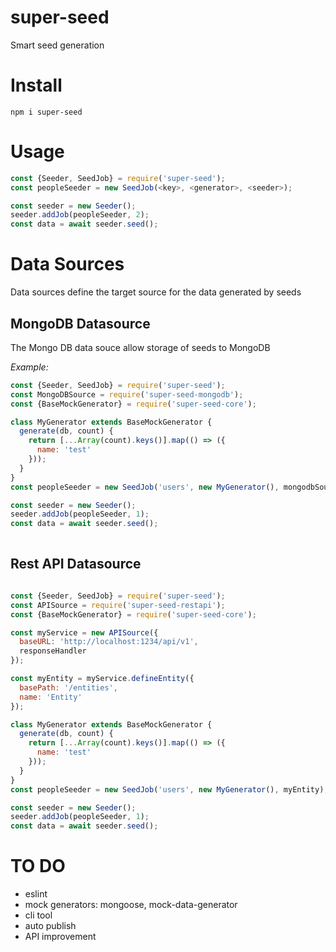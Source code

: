 # super-seed

Smart seed generation

# Install

```
npm i super-seed
```

# Usage

```js
const {Seeder, SeedJob} = require('super-seed');
const peopleSeeder = new SeedJob(<key>, <generator>, <seeder>);

const seeder = new Seeder();
seeder.addJob(peopleSeeder, 2);
const data = await seeder.seed();
```


# Data Sources

Data sources define the target source for the data generated by seeds

## MongoDB Datasource

The Mongo DB data souce allow storage of seeds to MongoDB

*Example:*

```js
const {Seeder, SeedJob} = require('super-seed');
const MongoDBSource = require('super-seed-mongodb');
const {BaseMockGenerator} = require('super-seed-core');

class MyGenerator extends BaseMockGenerator {
  generate(db, count) {
    return [...Array(count).keys()].map(() => ({
      name: 'test'
    }));
  }
}
const peopleSeeder = new SeedJob('users', new MyGenerator(), mongodbSource.collection('users'));

const seeder = new Seeder();
seeder.addJob(peopleSeeder, 1);
const data = await seeder.seed();
    
```

## Rest API Datasource
```js

const {Seeder, SeedJob} = require('super-seed');
const APISource = require('super-seed-restapi');
const {BaseMockGenerator} = require('super-seed-core');

const myService = new APISource({
  baseURL: 'http://localhost:1234/api/v1',
  responseHandler
});

const myEntity = myService.defineEntity({
  basePath: '/entities',
  name: 'Entity'
});

class MyGenerator extends BaseMockGenerator {
  generate(db, count) {
    return [...Array(count).keys()].map(() => ({
      name: 'test'
    }));
  }
}
const peopleSeeder = new SeedJob('users', new MyGenerator(), myEntity);

const seeder = new Seeder();
seeder.addJob(peopleSeeder, 1);
const data = await seeder.seed();

```

# TO DO
- eslint
- mock generators: mongoose, mock-data-generator
- cli tool
- auto publish 
- API improvement
